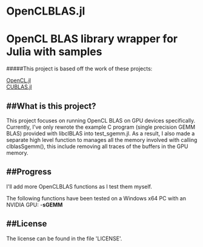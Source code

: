 # OpenCLBLAS.jl
OpenCL BLAS library wrapper for Julia with samples
============================

#####This project is based off the work of these projects:

[OpenCL.jl](https://github.com/JuliaGPU/OpenCL.jl)  
[CUBLAS.jl](https://github.com/JuliaGPU/CUBLAS.jl)

##What is this project?
----------------------------

This project focuses on running OpenCL BLAS on GPU devices specifically.
Currently, I've only rewrote the example C program (single precision GEMM BLAS) provided with libclBLAS into test_sgemm.jl.
As a result, I also made a separate high level function to manages all the memory involved with calling clblasSgemm(), this include removing all traces of the buffers in the GPU memory.

##Progress
----------------------------

I'll add more OpenCLBLAS functions as I test them myself.

The following functions have been tested on a Windows x64 PC with an NVIDIA GPU:
-**sGEMM**

##License
----------------------------

The license can be found in the file 'LICENSE'.